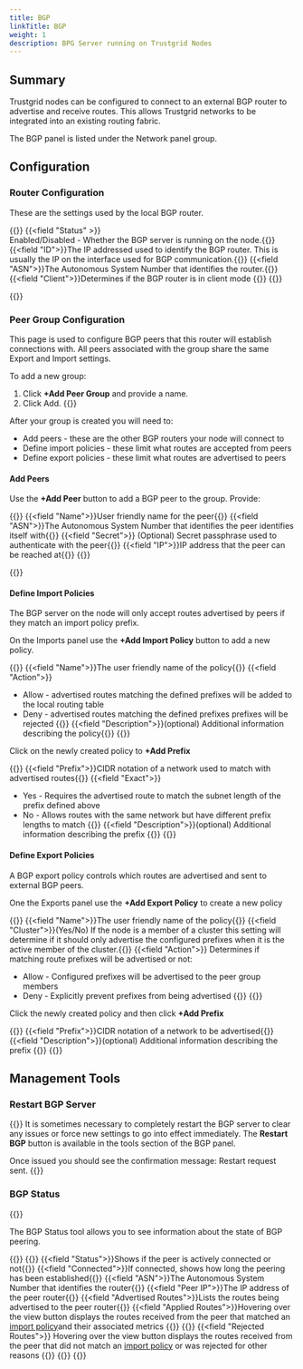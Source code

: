 ```yaml
---
title: BGP
linkTitle: BGP
weight: 1
description: BPG Server running on Trustgrid Nodes
---
```


## Summary
Trustgrid nodes can be configured to connect to an external BGP router to advertise and receive routes. This allows Trustgrid networks to be integrated into an existing routing fabric. 

The BGP panel is listed under the Network panel group.

## Configuration 
### Router Configuration
These are the settings used by the local BGP router.

{{<fields>}}
{{<field "Status" >}}  
Enabled/Disabled - Whether the BGP server is running on the node.{{</field >}}
{{<field "ID">}}The IP addressed used to identify the BGP router. This is usually the IP on the interface used for BGP communication.{{</field >}}
{{<field "ASN">}}The Autonomous System Number that identifies the router.{{</field >}}
{{<field "Client">}}Determines if the BGP router is in client mode {{</field>}}
{{</fields>}}

{{<tgimg src="bgp-config.png" caption="BGP router settings" alt="table with BGP router settings" width="40%">}}


### Peer Group Configuration
This page is used to configure BGP peers that this router will establish connections with. All peers associated with the group share the same Export and Import settings.

To add a new group:
1. Click **+Add Peer Group** and provide a name.
1. Click Add. 
{{<tgimg src="add-peer-group.png" caption="Add Peer Group button" width="40%">}}

After your group is created you will need to:
* Add peers - these are the other BGP routers your node will connect to
* Define import policies - these limit what routes are accepted from peers
* Define export policies - these limit what routes are advertised to peers

#### Add Peers

Use the **+Add Peer** button to add a BGP peer to the group. Provide:

{{<fields>}}
{{<field "Name">}}User friendly name for the peer{{</field>}}
{{<field "ASN">}}The Autonomous System Number that identifies the peer identifies itself with{{</field>}}
{{<field "Secret">}} (Optional) Secret passphrase used to authenticate with the peer{{</field>}}
{{<field "IP">}}IP address that the peer can be reached at{{</field>}}
{{</fields>}}

{{<tgimg src="add-peer.png" caption="Example Add Peer Dialog" width="40%">}}

#### Define Import Policies
The BGP server on the node will only accept routes advertised by peers if they match an import policy prefix.

On the Imports panel use the **+Add Import Policy** button to add a new policy.  

{{<fields>}}
{{<field "Name">}}The user friendly name of the policy{{</field>}}
{{<field "Action">}}
* Allow - advertised routes matching the defined prefixes will be added to the local routing table
* Deny - advertised routes matching the defined prefixes prefixes will be rejected
{{</field>}}
{{<field "Description">}}(optional) Additional information describing the policy{{</field>}}
{{</fields>}}

Click on the newly created policy to **+Add Prefix** 

{{<fields>}}
{{<field "Prefix">}}CIDR notation of a network used to match with advertised routes{{</field>}}
{{<field "Exact">}} 
* Yes - Requires the advertised route to match the subnet length of the prefix defined above
* No - Allows routes with the same network but have different prefix lengths to match
{{</field>}}
{{<field "Description">}}(optional) Additional information describing the prefix {{</field>}}
{{</fields>}}

#### Define Export Policies
A BGP export policy controls which routes are advertised and sent to external BGP peers.

One the Exports panel use the **+Add Export Policy** to create a new policy

{{<fields>}}
{{<field "Name">}}The user friendly name of the policy{{</field>}}
{{<field "Cluster">}}(Yes/No) If the node is a member of a cluster this setting will determine if it should only advertise the configured prefixes when it is the active member of the cluster.{{</field>}}
{{<field "Action">}} Determines if matching route prefixes will be advertised or not:
* Allow - Configured prefixes will be advertised to the peer group members
* Deny - Explicitly prevent prefixes from being advertised
{{</field>}}
{{</fields>}}

Click the newly created policy and then click **+Add Prefix**

{{<fields>}}
{{<field "Prefix">}}CIDR notation of a network to be advertised{{</field>}}
{{<field "Description">}}(optional) Additional information describing the prefix {{</field>}}
{{</fields>}}

## Management Tools

### Restart BGP Server
{{<tgimg src="restart-bgp.png" caption="Restart BGP button" width="40%">}}
It is sometimes necessary to completely restart the BGP server to clear any issues or force new settings to go into effect immediately. The **Restart BGP** button is available in the tools section of the BGP panel.

Once issued you should see the confirmation message: Restart request sent.
{{<tgimg src="restart-bgp-output.png" caption="BGP Restart Confirmation" width="30%">}}

### BGP Status
{{<tgimg src="bgp-status.png" caption="BGP Status button" width="40%">}}

The BGP Status tool allows you to see information about the state of BGP peering.

{{<tgimg src="bgp-status-output.png" caption="BGP Status Output" width="90%">}}
{{<fields>}}
{{<field "Status">}}Shows if the peer is actively connected or not{{</field>}}
{{<field "Connected">}}If connected, shows how long the peering has been established{{</field>}}
{{<field "ASN">}}The Autonomous System Number that identifies the router{{</field>}}
{{<field "Peer IP">}}The IP address of the peer router{{</field>}}
{{<field "Advertised Routes">}}Lists the routes being advertised to the peer router{{</field>}}
{{<field "Applied Routes">}}Hovering over the view button displays the routes received from the peer that matched an [import policy](#define-import-policies )and their associated metrics {{<tgimg src="bgp-applied-routes.png" width="60%">}} {{</field>}}
{{<field "Rejected Routes">}}  Hovering over the view button displays the routes received from the peer that did not match an [import policy](#define-import-policies) or was rejected for other reasons {{<tgimg src="bgp-rejected-routes.png" width="75%" >}} {{</field>}}
{{</fields>}}
